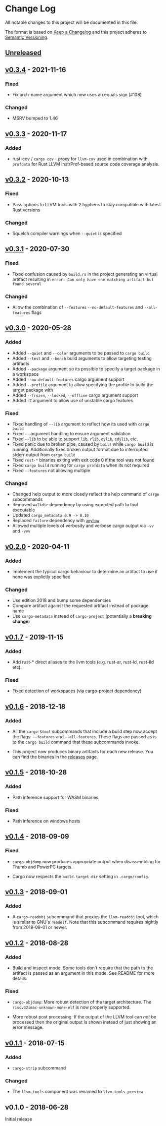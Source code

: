 # Change Log

All notable changes to this project will be documented in this file.

The format is based on [Keep a Changelog](http://keepachangelog.com/)
and this project adheres to [Semantic Versioning](http://semver.org/).

## [Unreleased]

## [v0.3.4] - 2021-11-16

### Fixed

- Fix arch-name argument which now uses an equals sign (#108)

### Changed

- MSRV bumped to 1.46

## [v0.3.3] - 2020-11-17

### Added

- rust-cov / `cargo cov` - proxy for `llvm-cov` used in combination with
  `profdata` for Rust LLVM InstrProf-based source code coverage analysis.

## [v0.3.2] - 2020-10-13

### Fixed

- Pass options to LLVM tools with 2 hyphens to stay compatible with latest Rust versions

### Changed

- Squelch compiler warnings when `--quiet` is specified

## [v0.3.1] - 2020-07-30

### Fixed

- Fixed confusion caused by `build.rs` in the project generating an virtual
  artifact resulting in `error: Can only have one matching artifact but found
  several`

### Changed

- Allow the combination of `--features` `--no-default-features` and `--all-features` flags

## [v0.3.0] - 2020-05-28

### Added

- Added `--quiet` and `--color` arguments to be passed to `cargo build`
- Added `--test` and `--bench` build arguments to allow targeting testing artifacts
- Added `--package` argument so its possible to specify a target package in a workspace
- Added `--no-default-features` cargo argument support
- Added `--profile` argument to allow specifying the profile to build the target package with
- Added `--frozen`, `--locked`, `--offline` cargo argument support
- Added `-Z` argument to allow use of unstable cargo features

### Fixed

- Fixed handling of `--lib` argument to reflect how its used with `cargo build`
- Fixed `--` argument handling to ensure argument validation
- Fixed `--lib` to be able to support `lib`, `rlib`, `dylib`, `cdylib`, etc.
- Fixed panic due to broken pipe, caused by `bail!` while `cargo build` is running.
  Additionally fixes broken output format due to interrupted stderr output from `cargo build`
- Fixed `rust-*` binaries exiting with exit code 0 if the tool was not found
- Fixed `cargo build` running for `cargo profdata` when its not required
- Fixed `--features` not allowing multiple

### Changed

- Changed help output to more closely reflect the help command of `cargo` subcommands
- Removed `walkdir` dependency by using expected path to tool executable
- Updated `cargo_metadata 0.9 -> 0.10`
- Replaced `failure` dependency with [`anyhow`](https://github.com/dtolnay/anyhow)
- Allowed  multiple levels of verbosity and verbose cargo output via `-vv` and `-vvv`

## [v0.2.0] - 2020-04-11

### Added

- Implement the typical cargo behaviour to determine an artifact to use if none was explictly specified

### Changed

- Use edition 2018 and bump some dependencies
- Compare artifact against the requested artifact instead of package name
- Use `cargo-metadata` instead of `cargo-project` (potentially a **breaking change**)

## [v0.1.7] - 2019-11-15

### Added

- Add rust-* direct aliases to the llvm tools (e.g. rust-ar, rust-ld, rust-lld etc).

### Fixed

- Fixed detection of workspaces (via cargo-project dependency)

## [v0.1.6] - 2018-12-18

### Added

- All the `cargo-$tool` subcommands that include a build step now accept the
  flags: `--features` and `--all-features`. These flags are passed as is to the
  `cargo build` command that these subcommands invoke.

- This project now produces binary artifacts for each new release. You can find
  the binaries in the [releases] page.

[releases]: https://github.com/rust-embedded/cargo-binutils/releases

## [v0.1.5] - 2018-10-28

### Added

- Path inference support for WASM binaries

### Fixed

- Path inference on windows hosts

## [v0.1.4] - 2018-09-09

### Fixed

- `cargo-objdump` now produces appropriate output when disassembling for Thumb
  and PowerPC targets.

- Cargo now respects the `build.target-dir` setting in `.cargo/config`.

## [v0.1.3] - 2018-09-01

### Added

- A `cargo-readobj` subcommand that proxies the `llvm-readobj` tool, which is
  similar to GNU's `readelf`. Note that this subcommand requires nightly from
  2018-09-01 or newer.

## [v0.1.2] - 2018-08-28

### Added

- Build and inspect mode. Some tools don't require that the path to the artifact
  is passed as an argument in this mode. See README for more details.

### Fixed

- `cargo-objdump`: More robust detection of the target architecture. The
  `riscv32imac-unknown-none-elf` is now properly supported.

- More robust post processing. If the output of the LLVM tool can *not* be
  processed then the original output is shown instead of just showing an error
  message.

## [v0.1.1] - 2018-07-15

### Added

- `cargo-strip` subcommand

### Changed

- The `llvm-tools` component was renamed to `llvm-tools-preview`

## v0.1.0 - 2018-06-28

Initial release

[Unreleased]: https://github.com/rust-embedded/cargo-binutils/compare/v0.3.4...HEAD
[v0.3.4]: https://github.com/rust-embedded/cargo-binutils/compare/v0.3.3...v0.3.4
[v0.3.3]: https://github.com/rust-embedded/cargo-binutils/compare/v0.3.2...v0.3.3
[v0.3.2]: https://github.com/rust-embedded/cargo-binutils/compare/v0.3.1...v0.3.2
[v0.3.1]: https://github.com/rust-embedded/cargo-binutils/compare/v0.3.0...v0.3.1
[v0.3.0]: https://github.com/rust-embedded/cargo-binutils/compare/v0.2.0...v0.3.0
[v0.2.0]: https://github.com/rust-embedded/cargo-binutils/compare/v0.1.7...v0.2.0
[v0.1.7]: https://github.com/rust-embedded/cargo-binutils/compare/v0.1.6...v0.1.7
[v0.1.6]: https://github.com/rust-embedded/cargo-binutils/compare/v0.1.5...v0.1.6
[v0.1.5]: https://github.com/rust-embedded/cargo-binutils/compare/v0.1.4...v0.1.5
[v0.1.4]: https://github.com/rust-embedded/cargo-binutils/compare/v0.1.3...v0.1.4
[v0.1.3]: https://github.com/rust-embedded/cargo-binutils/compare/v0.1.2...v0.1.3
[v0.1.2]: https://github.com/rust-embedded/cargo-binutils/compare/v0.1.1...v0.1.2
[v0.1.1]: https://github.com/rust-embedded/cargo-binutils/compare/v0.1.0...v0.1.1

